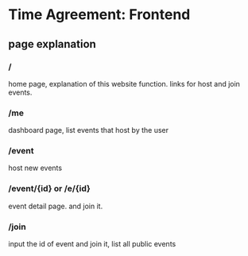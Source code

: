 # Time Agreement: Frontend

## page explanation

### /

home page, explanation of this website function.
links for host and join events.

[//]: # (### /user/{id} or /u/{id})
### /me

dashboard page, list events that host by the user

### /event

host new events

### /event/{id} or /e/{id}

event detail page. and join it.

### /join

input the id of event and join it, list all public events

